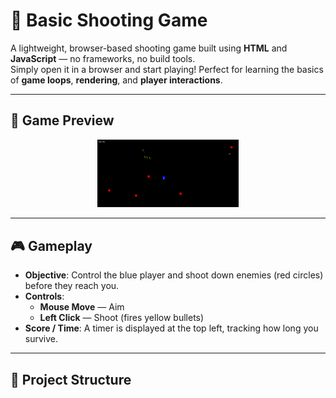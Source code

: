 # 🎯 Basic Shooting Game

A lightweight, browser-based shooting game built using **HTML** and **JavaScript** — no frameworks, no build tools.  
Simply open it in a browser and start playing! Perfect for learning the basics of **game loops**, **rendering**, and **player interactions**.

---

## 📸 Game Preview

<p align="center">
    <img src="game.png" alt="Image 1" width="45%">
</p>

---

## 🎮 Gameplay

- **Objective**: Control the blue player and shoot down enemies (red circles) before they reach you.  
- **Controls**:
  - **Mouse Move** — Aim  
  - **Left Click** — Shoot (fires yellow bullets)  
- **Score / Time**: A timer is displayed at the top left, tracking how long you survive.

---

## 📂 Project Structure

